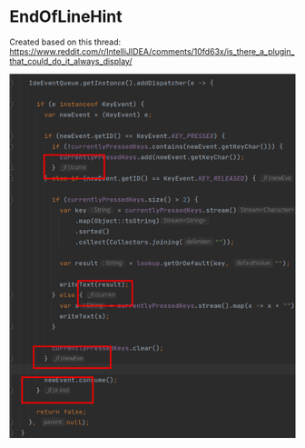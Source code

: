 # EndOfLineHint

Created based on this thread: https://www.reddit.com/r/IntelliJIDEA/comments/10fd63x/is_there_a_plugin_that_could_do_it_always_display/

![img.png](img.png)
